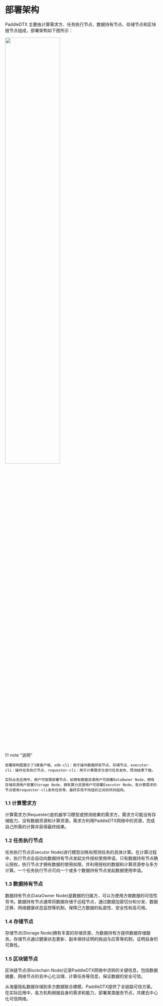 # 部署架构

PaddleDTX 主要由计算需求方、任务执行节点、数据持有节点、存储节点和区块链节点组成，部署架构如下图所示：

<img src='../../_static/deployment.png' width = "60%" height = "60%" align="middle"/>

!!! note "说明"

    部署架构图展示了3类客户端，xdb-cli：用于操作数据持有节点、存储节点，executor-cli：操作任务执行节点，requester-cli：用于计算需求方进行任务发布、预测结果下载。

    实际业务应用中，用户可按需部署节点，如拥有数据资源用户可部署DataOwner Node，拥有存储资源用户部署Storage Node，拥有算力资源用户可部署Executor Node，有计算需求的节点使用requester-cli发布任务等，最终实现不同组织之间的共同组网。
    

### 1.1 计算需求方
计算需求方(Requester)是机器学习模型或预测结果的需求方，需求方可能没有存储能力、没有数据资源和计算资源。需求方利用PaddleDTX网络中的资源，完成自己所需的计算并获得最终结果。

### 1.2 任务执行节点
任务执行节点(Executor Node)进行模型训练和预测任务的具体计算。在计算过程中，执行节点会自动向数据持有节点发起文件授权使用申请，只有数据持有节点确认授权，执行节点才拥有数据的使用权限，并利用授权的数据和计算资源参与多方计算。一个任务执行节点可向一个或多个数据持有节点发起数据使用申请。

### 1.3 数据持有节点
数据持有节点(DataOwner Node)是数据的归属方，可以为使用方做数据的可信性背书。数据持有节点通常将数据存储于远程节点，通过数据加密切分和分发、数据迁移、网络健康状态监控等机制，保障己方数据的私密性、安全性和高可用。

### 1.4 存储节点
存储节点(Storage Node)拥有丰富的存储资源，为数据持有方提供数据存储服务。存储节点通过健康状态更新、副本保持证明的挑战与应答等机制，证明自身的可靠性。

### 1.5 区块链节点
区块链节点(Blockchain Node)记录PaddleDTX网络中流转的关键信息，包括数据摘要、网络节点的去中心化治理、计算任务等信息，保证数据的安全可信。

从海量隐私数据存储到多方数据联合建模，PaddleDTX提供了全链路可信方案。在实际应用中，各方机构根据自身的需求和能力，部署某类服务节点，共建去中心化可信网络。

<br>
